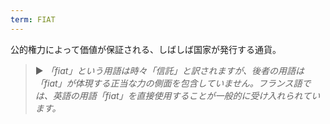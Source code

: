 ```yaml
---
term: FIAT
---
```


公的権力によって価値が保証される、しばしば国家が発行する通貨。

> ► *「fiat」という用語は時々「信託」と訳されますが、後者の用語は「fiat」が体現する正当な力の側面を包含していません。フランス語では、英語の用語「fiat」を直接使用することが一般的に受け入れられています。*
